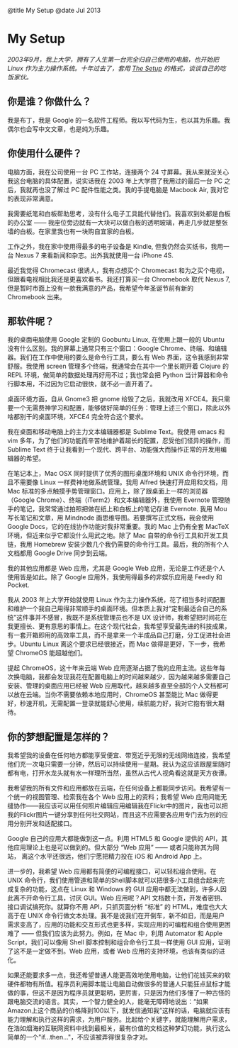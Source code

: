 @title My Setup
@date Jul 2013

# My Setup

*2003年9月，我上大学，拥有了人生第一台完全归自己使用的电脑，也开始把 Linux 作为主力操作系统。十年过去了，套用 [The Setup](http://www.usesthis.com) 的格式，谈谈自己的吃饭家伙。*

## 你是谁？你做什么？

我是布丁，我是 Google 的一名软件工程师。我以写代码为生，也以其为乐趣。我偶尔也会写中文文章，也是纯为乐趣。

## 你使用什么硬件？

电脑方面，我在公司使用一台 PC 工作站，连接两个 24 寸屏幕。我从来就没关心我这台电脑的具体配置，说实话我在 2003 年上大学攒了我用过的最后一台 PC 之后，我就再也没了解过 PC 配件性能之类。我的手提电脑是 Macbook Air, 我对它的表现非常满意。

我需要纸笔和白板帮助思考，没有什么电子工具能代替他们。我喜欢到处都是白板的办公室 —— 我座位旁边就有一大块可以做白板的透明玻璃，再走几步就是整张墙的白板。在家里我也有一块购自宜家的白板。

工作之外，我在家中使用得最多的电子设备是 Kindle, 但我仍然会买纸书，我用一台 Nexus 7 来看新闻和杂志。出外我就使用一台 iPhone 4S.

最近我觉得 Chromecast 很诱人，我有点想买个 Chromecast 和为之买个电视，但跟看电视相比我还是更喜欢看书。我还打算买一台 Chromebook 取代 Nexus 7, 但是暂时市面上没有一款我满意的产品，我希望今年圣诞节前有新的 Chromebook 出来。

## 那软件呢？

我的桌面电脑使用 Google 定制的 Goobuntu Linux, 在使用上跟一般的 Ubuntu 没有什么区别。我的屏幕上通常只有三个窗口：Google Chrome、终端、和编辑器。我们在工作中使用的要么是命令行工具，要么有 Web 界面，这令我感到非常舒服。我使用 screen 管理多个终端，我通常会在其中一个里长期开着 Clojure 的 REPL 环境，做简单的数据处理再好用不过；我也常会把 Python 当计算器和命令行脚本用，不过因为它启动很快，就不必一直开着了。

桌面环境方面，自从 Gnome3 把 gnome 给毁了之后，我就改用 XFCE4。我只需要一个无需费神学习和配置，能够做好简单的任务：管理上述三个窗口，除此以外啥都别干的桌面环境，XFCE4 完全符合这个要求。

我在桌面和移动电脑上的主力文本编辑器都是 Sublime Text。我使用 emacs 和 vim 多年，为了他们的功能而辛苦地维护着超长的配置，忍受他们怪异的操作，而 Sublime Text 终于让我看到一个现代、跨平台、功能强大而操作正常的开发用编辑器的希望。

在笔记本上，Mac OSX 同时提供了优秀的图形桌面环境和 UNIX 命令行环境，而且不需要像 Linux 一样费神地做系统管理。我用 Alfred 快速打开应用和文档，用 Mac 标准的多点触摸手势管理窗口。应用上，除了跟桌面上一样的浏览器（Google Chrome）、终端（iTerm2）和文本编辑器外，我使用 Evernote 管理随手的笔记，我常常通过拍照把做在纸上和白板上的笔记存进 Evernote. 我用 Mou 写长笔记和文章，用 Mindnode 画思维导图。若要撰写正式文档，我会使用 Google Docs，它的在线协作功能对我非常重要。我的 Mac 上仍有全套 MacTeX 环境，但近来似乎它都没什么用武之地。除了 Mac 自带的命令行工具和开发工具链，我用 Homebrew 安装少数几个我仍需要的命令行工具。最后，我的所有个人文档都用 Google Drive 同步到云端。

我的其他应用都是 Web 应用，尤其是 Google Web 应用，无论是工作还是个人使用皆是如此。除了 Google 应用外，我使用得最多的非娱乐应用是 Feedly 和 Pocket.

我从 2003 年上大学开始就使用 Linux 作为主力操作系统，花了相当多时间配置和维护一个我自己用得非常顺手的桌面环境。但本质上我对“定制最适合自己的系统”这件事并不感冒，我既不是系统管理员也不是 UX 设计师，我希望把时间花在我更擅长、更有意思的事情上。在这个现代社会，我希望享受最先进的科技成果，有一套开箱即用的高效率工具，而不是拿来一个半成品自己打磨，分工促进社会进步。Ubuntu Linux 离这个要求已经很接近，而 Mac 做得是更好，下一步，我希望 ChromeOS 能超越他们。

提起 ChromeOS，这十年来云端 Web 应用逐渐占据了我的应用主流。这些年每次换电脑，我都会发现我花在配置电脑上的时间越来越少，因为越来越多需要自己安装、管理的桌面应用已经被 Web 应用取代，越来越多直至全部的个人文档都可以放在云端。当你不需要依赖本地应用时，ChromeOS 甚至能比 Mac 做得更好，秒速开机，无需配置一登录就能舒心使用，续航能力好，我对它抱有很大期待。

## 你的梦想配置是怎样的？

我希望我的设备在任何地方都能享受便宜、带宽近乎无限的无线网络连接，我希望他们充一次电只需要一分钟，然后可以持续使用一星期。我认为这应该跟屋里随时都有电，打开水龙头就有水一样理所当然，虽然从古代人视角看这就是天方夜谭。

我希望我的所有文件和应用都放在云端，在任何设备上都能同步访问。我希望有一个统一的视图管理、检索我在各个 Web 应用上的资料；我希望 Web 应用间能无缝协作——我应该可以用任何照片编辑应用编辑我在Flickr中的图片，我也可以把我的Flickr图片一键分享到任何社交网站，而且这不应需要各应用专门去为别的应用分别开发和适配接口。

Google 自己的应用大都能做到这一点。利用 HTML5 和 Google 提供的 API，其他应用理论上也是可以做到的。但大部分 “Web 应用” —— 或者只能称其为网站， 离这个水平还很远，他们宁愿把精力投在 iOS 和 Android App 上。

进一步的，我希望 Web 应用都有简便的可编程接口，可以轻松组合使用。在 UNIX 命令行，我们使用管道和简单的Shell脚本就可以把很多小工具组合起来完成复杂的功能，这点在 Linux 和 Windows 的 GUI 应用中都无法做到，许多人因此离不开命令行工具，讨厌 GUI。Web 应用呢？API 文档数十页，开发者密钥、接口调试搞死你。就算你不用 API，只抓页面分析 “标准” 的 HTML，难度也大大高于在 UNIX 命令行做文本处理。我不是说我们在开倒车，新不如旧，而是用户需求变高了，应用的功能和交互形式也更多样，实现应用的可编程和组合使用更困难了 —— 但我们应该为此努力。例如，在 Mac 中，利用 Automator 和 Apple Script，我们可以像用 Shell 脚本控制和组合命令行工具一样使用 GUI 应用，证明了这不是一定做不到。Web 应用，或者 Web 应用的支持环境，也该有类似的进化。

如果还能要求多一点，我还希望普通人能更高效地使用电脑，让他们花钱买来的软硬件都物有所值。程序员利用脚本能让电脑自动做很多的普通人只能狂点鼠标才能做的事，但这不是因为程序员就更聪明，更厉害，只是因为他们多懂了一种古怪的跟电脑交流的语言。其实，一个智力健全的人，能毫无障碍地说出：“如果Amazon上这个商品的价格降到100以下，就发信通知我”这样的话，电脑就应该有能力理解和执行这样的需求，为用户服务。比起给个关键字，就能理解用户需求，在浩如烟海的互联网资料中找到最相关，最有价值的文档这种梦幻功能，执行这么简单的一个"if…then…"，不应该被弄得很复杂才对。
